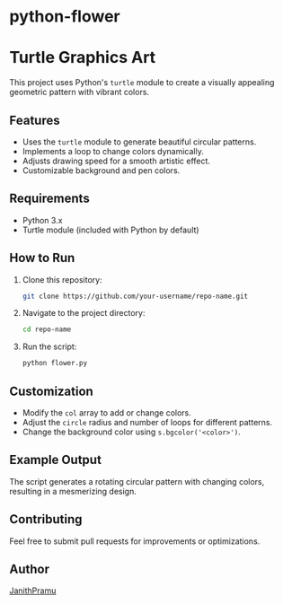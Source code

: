 # python-flower
# Turtle Graphics Art

This project uses Python's `turtle` module to create a visually appealing geometric pattern with vibrant colors.

## Features
- Uses the `turtle` module to generate beautiful circular patterns.
- Implements a loop to change colors dynamically.
- Adjusts drawing speed for a smooth artistic effect.
- Customizable background and pen colors.

## Requirements
- Python 3.x
- Turtle module (included with Python by default)

## How to Run
1. Clone this repository:
   ```bash
   git clone https://github.com/your-username/repo-name.git
   ```
2. Navigate to the project directory:
   ```bash
   cd repo-name
   ```
3. Run the script:
   ```bash
   python flower.py
   ```

## Customization
- Modify the `col` array to add or change colors.
- Adjust the `circle` radius and number of loops for different patterns.
- Change the background color using `s.bgcolor('<color>')`.

## Example Output
The script generates a rotating circular pattern with changing colors, resulting in a mesmerizing design.

## Contributing
Feel free to submit pull requests for improvements or optimizations.

## Author
[JanithPramu](https://github.com/JanithPramu)

